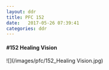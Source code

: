 ```yaml
---
layout: ddr
title: PFC 152
date:   2017-05-26 07:39:41
categories: ddr
---
```


#### **#152** Healing Vision
![](/images/pfc/152_Healing Vision.jpg)
